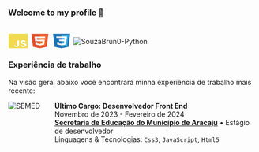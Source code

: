 ### Welcome to my profile 👋
<div style="display: inline_block"><br>
  <img align="center" alt="SouzaBrun0-Js" height="30" width="40" src="https://raw.githubusercontent.com/devicons/devicon/master/icons/javascript/javascript-plain.svg">
  <img align="center" alt="SouzaBrun0-HTML" height="30" width="40" src="https://raw.githubusercontent.com/devicons/devicon/master/icons/html5/html5-original.svg">
  <img align="center" alt="SouzaBrun0-CSS" height="30" width="40" src="https://raw.githubusercontent.com/devicons/devicon/master/icons/css3/css3-original.svg">
  <img align="center" alt="SouzaBrun0-Python" height="30" width="40" src="https://icons.veryicon.com/png/o/business/vscode-program-item-icon/react-3.png">
</div>

### Experiência de trabalho
Na visão geral abaixo você encontrará minha experiência de trabalho mais recente:

[<img align="left" height="94px" width="94px" alt="SEMED" src="https://www.aracaju.se.gov.br/userfiles/noticia_imagens/201702/70693/avatar_960.jpg"/>](https://www.aracaju.se.gov.br/)

**Último Cargo: Desenvolvedor Front End** \
Novembro de 2023 - Fevereiro de 2024 \
[**Secretaria de Educação do Município de Aracaju**](https://www.aracaju.se.gov.br/educacao/) • Estágio de desenvolvedor \
Linguagens & Tecnologias: `Css3`, `JavaScript`, `Html5`\
<br/>
